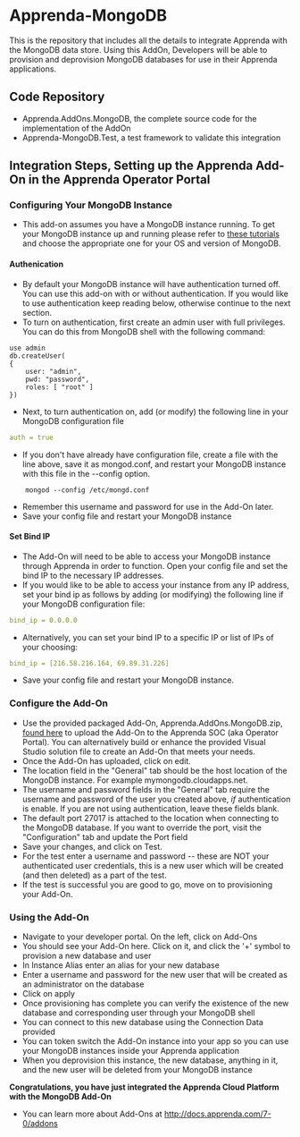 # Apprenda-MongoDB
This is the repository that includes all the details to integrate Apprenda with the MongoDB data store. Using this AddOn, Developers will be able to provision and deprovision MongoDB databases for use in their Apprenda applications.

## Code Repository
- Apprenda.AddOns.MongoDB, the complete source code for the implementation of the AddOn
- Apprenda-MongoDB.Test, a test framework to validate this integration

## Integration Steps, Setting up the Apprenda Add-On in the Apprenda Operator Portal

### Configuring Your MongoDB Instance ###
- This add-on assumes you have a MongoDB instance running. To get your MongoDB instance up and running please refer to [these tutorials](https://docs.mongodb.com/manual/installation/#tutorials) and choose the appropriate one for your OS and version of MongoDB.
#### Authenication ####
- By default your MongoDB instance will have authentication turned off. You can use this add-on with or without authentication. If you would like to use authentication keep reading below, otherwise continue to the next section.
- To turn on authentication, first create an admin user with full privileges. You can do this from MongoDB shell with the following command: 
```
use admin
db.createUser(
{
    user: "admin",
    pwd: "password",
    roles: [ "root" ]
})
```
- Next, to turn authentication on, add (or modify) the following line in your MongoDB configuration file
```yaml
auth = true
```
- If you don't have already have configuration file, create a file with the line above, save it as mongod.conf, and restart your MongoDB instance with this file in the --config option.
```
	mongod --config /etc/mongd.conf
```
- Remember this username and password for use in the Add-On later.
- Save your config file and restart your MongoDB instance
#### Set Bind IP ####
- The Add-On will need to be able to access your MongoDB instance through Apprenda in order to function. Open your config file and set the bind IP to the necessary IP addresses.
- If you would like to be able to access your instance from any IP address, set your bind ip as follows by adding (or modifying) the following line if your MongoDB configuration file:
```yaml
bind_ip = 0.0.0.0
```
- Alternatively, you can set your bind IP to a specific IP or list of IPs of your choosing:
```yaml 
bind_ip = [216.58.216.164, 69.89.31.226]
```
- Save your config file and restart your MongoDB instance.

### Configure the Add-On ###
- Use the provided packaged Add-On, Apprenda.AddOns.MongoDB.zip, [found here](https://github.com/apprenda/Apprenda-MongoDB/releases/tag/v2.0) to upload the Add-On to the Apprenda SOC (aka Operator Portal). You can alternatively build or enhance the provided Visual Studio solution file to create an Add-On that meets your needs.
- Once the Add-On has uploaded, click on edit. 
- The location field in the "General" tab should be the host location of the MongoDB instance. For example mymongodb.cloudapps.net.
- The username and password fields in the "General" tab require the username and password of the user you created above, *if* authentication is enable. If you are not using authentication, leave these fields blank.
- The default port 27017 is attached to the location when connecting to the MongoDB database. If you want to override the port, visit the "Configuration" tab and update the Port field
- Save your changes, and click on Test.
- For the test enter a username and password -- these are NOT your authenticated user credentials, this is a new user which will be created (and then deleted) as a part of the test.
- If the test is successful you are good to go, move on to provisioning your Add-On.

### Using the Add-On ###
- Navigate to your developer portal. On the left, click on Add-Ons
- You should see your Add-On here. Click on it, and click the '+' symbol to provision a new database and user
- In Instance Alias enter an alias for your new database
- Enter a username and password for the new user that will be created as an administrator on the database
- Click on apply
- Once provisioning has complete you can verify the existence of the new database and corresponding user through your MongoDB shell
- You can connect to this new database using the Connection Data provided
- You can token switch the Add-On instance into your app so you can use your MongoDB instances inside your Apprenda application
- When you deprovision this instance, the new database, anything in it, and the new user will be deleted from your MongoDB instance

**Congratulations, you have just integrated the Apprenda Cloud Platform with the MongoDB Add-On**
- You can learn more about Add-Ons at http://docs.apprenda.com/7-0/addons